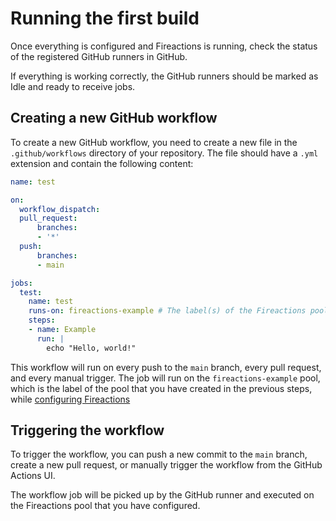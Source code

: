 # Running the first build

Once everything is configured and Fireactions is running, check the status of the registered GitHub runners in GitHub.

If everything is working correctly, the GitHub runners should be marked as Idle and ready to receive jobs.

## Creating a new GitHub workflow

To create a new GitHub workflow, you need to create a new file in the `.github/workflows` directory of your repository. The file should have a `.yml` extension and contain the following content:

```yaml
name: test

on:
  workflow_dispatch:
  pull_request:
      branches:
      - '*'
  push:
      branches:
      - main

jobs:
  test:
    name: test
    runs-on: fireactions-example # The label(s) of the Fireactions pool
    steps:
    - name: Example
      run: |
        echo "Hello, world!"
```

This workflow will run on every push to the `main` branch, every pull request, and every manual trigger. The job will run on the `fireactions-example` pool, which is the label of the pool that you have created in the previous steps, while [configuring Fireactions](../user-guide/configuration.md)

## Triggering the workflow

To trigger the workflow, you can push a new commit to the `main` branch, create a new pull request, or manually trigger the workflow from the GitHub Actions UI.

The workflow job will be picked up by the GitHub runner and executed on the Fireactions pool that you have configured.

